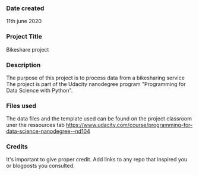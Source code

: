 ### Date created
11th june 2020

### Project Title
Bikeshare project

### Description
The purpose of this project is to process data from a bikesharing service
The project is part of the Udacity nanodegree program "Programming for Data Science with Python".

### Files used
The data files and the template used can be found on the project classroom uner the ressources tab https://www.udacity.com/course/programming-for-data-science-nanodegree--nd104

### Credits
It's important to give proper credit. Add links to any repo that inspired you or blogposts you consulted.
